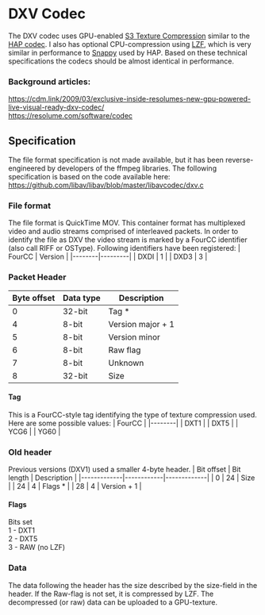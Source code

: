 # DXV Codec

The DXV codec uses GPU-enabled [S3 Texture Compression](https://en.wikipedia.org/wiki/S3_Texture_Compression) similar to the [HAP codec](https://github.com/Vidvox/hap). I also has optional CPU-compression using [LZF](https://en.wikibooks.org/wiki/Data_Compression/Dictionary_compression#LZF), which is very similar in performance to [Snappy](https://github.com/google/snappy) used by HAP. Based on these technical specifications the codecs should be almost identical in performance.

### Background articles:
https://cdm.link/2009/03/exclusive-inside-resolumes-new-gpu-powered-live-visual-ready-dxv-codec/  
https://resolume.com/software/codec  

## Specification
The file format specification is not made available, but it has been reverse-engineered by developers of the ffmpeg libraries. The following specification is based on the code available here: https://github.com/libav/libav/blob/master/libavcodec/dxv.c

### File format
The file format is QuickTime MOV. This container format has multiplexed video and audio streams comprised of interleaved packets. In order to identify the file as DXV the video stream is marked by a FourCC identifier (also call RIFF or OSType). Following identifiers have been registered:
| FourCC | Version |
|--------|---------|
| DXDI   | 1       |
| DXD3   | 3       |


### Packet Header
| Byte offset | Data type | Description       |
|-------------|-----------|-------------------|
| 0           | 32-bit    | Tag *             |
| 4           | 8-bit     | Version major + 1 |
| 5           | 8-bit     | Version minor     |
| 6           | 8-bit     | Raw flag          |
| 7           | 8-bit     | Unknown           |
| 8           | 32-bit    | Size              |

#### Tag
This is a FourCC-style tag identifying the type of texture compression used. Here are some possible values:
| FourCC |
|--------|
| DXT1   |
| DXT5   |
| YCG6   |
| YG60   |

### Old header
Previous versions (DXV1) used a smaller 4-byte header.
| Bit offset  | Bit length | Description |
|-------------|------------|-------------|
| 0           | 24         | Size        |
| 24          | 4          | Flags *     |
| 28          | 4          | Version + 1 |

#### Flags
Bits set  
1 - DXT1  
2 - DXT5  
3 - RAW (no LZF)  

### Data
The data following the header has the size described by the size-field in the header. If the Raw-flag is not set, it is compressed by LZF. The decompressed (or raw) data can be uploaded to a GPU-texture.
